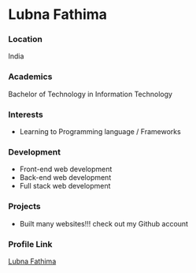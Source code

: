 # Lubna Fathima

### Location

India

### Academics

Bachelor of Technology in Information Technology

### Interests

- Learning to Programming language / Frameworks

### Development

- Front-end web development
- Back-end web development
- Full stack web development

### Projects

- Built many websites!!! check out my Github account

### Profile Link

[Lubna Fathima](https://github.com/lubnafathima)
